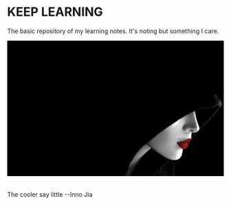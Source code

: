 # KEEP LEARNING
The basic repository of my learning notes. It's noting but something I care.



![image](https://github.com/kobeHub/Hello-world/blob/master/pic/2.jpg)
                                                                                
​                                                                                        
    The cooler say little
                                                                       --Inno Jia
